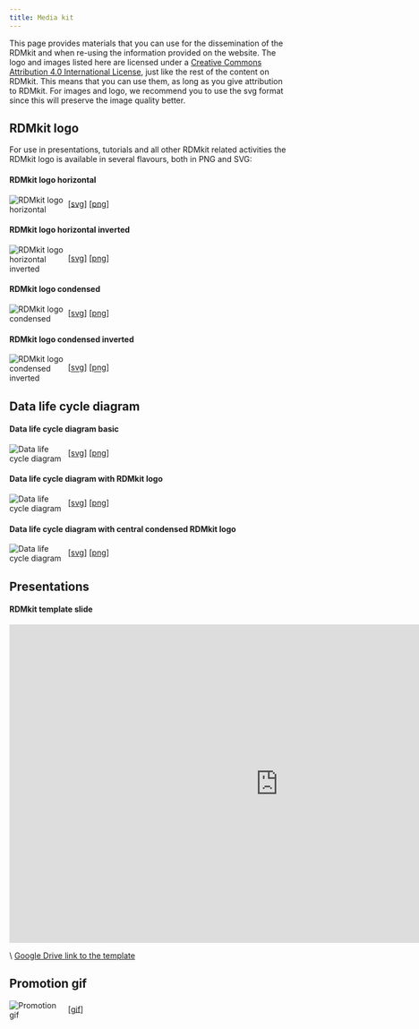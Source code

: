 ```yaml
---
title: Media kit
---
```


This page provides materials that you can use for the dissemination of the RDMkit and when re-using the information provided on the website. The logo and images listed here are licensed under a [Creative Commons Attribution 4.0 International License](https://creativecommons.org/licenses/by/4.0/), just like the rest of the content on RDMkit. This means that you can use them, as long as you give attribution to RDMkit. For images and logo, we recommend you to use the svg format since this will preserve the image quality better.

## RDMkit logo

For use in presentations, tutorials and all other RDMkit related activities the RDMkit logo is available in several flavours, both in PNG and SVG:

#### RDMkit logo horizontal

<p>
  <img src="{{ 'assets/img/RDMkit_logo.svg' | relative_url }}" class="m-2 bg-white p-2 rounded" style="max-width: 20%; max-height: 5em; vertical-align: middle" alt="RDMkit logo horizontal" /> 
    [<a href="{{ 'assets/img/RDMkit_logo.svg' | relative_url }}">svg</a>]
    [<a href="{{ 'assets/img/RDMkit_logo.png' | relative_url }}">png</a>]
</p>

#### RDMkit logo horizontal inverted

<p>
  <img src="{{ 'assets/img/RDMkit_logo_inverted.svg' | relative_url }}" class="m-2 bg-dark p-2 rounded" style="max-width: 20%; max-height: 5em; vertical-align: middle" alt="RDMkit logo horizontal inverted" />
    [<a href="{{ 'assets/img/RDMkit_logo_inverted.svg' | relative_url }}">svg</a>]
    [<a href="{{ 'assets/img/RDMkit_logo_inverted.png' | relative_url }}">png</a>]
</p>

#### RDMkit logo condensed

<p>
  <img src="{{ 'assets/img/RDMkit_logo_condensed.svg' | relative_url }}" class="m-2 bg-white p-2 rounded" style="max-width: 20%; max-height: 5em; vertical-align: middle" alt="RDMkit logo condensed" />
    [<a href="{{ 'assets/img/RDMkit_logo_condensed.svg' | relative_url }}">svg</a>]
    [<a href="{{ 'assets/img/RDMkit_logo_condensed.png' | relative_url }}">png</a>]
</p>

#### RDMkit logo condensed inverted

<p>
  <img src="{{ 'assets/img/RDMkit_logo_condensed_inverted.svg' | relative_url }}" class="m-2 bg-dark p-2 rounded" style="max-width: 20%; max-height: 5em; vertical-align: middle" alt="RDMkit logo condensed inverted" />
    [<a href="{{ 'assets/img/RDMkit_logo_condensed_inverted.svg' | relative_url }}">svg</a>]
    [<a href="{{ 'assets/img/RDMkit_logo_condensed_inverted.png' | relative_url }}">png</a>]
</p>

## Data life cycle diagram

#### Data life cycle diagram basic

<p>
  <img src="{{ 'images/data_life_cycle.svg' | relative_url }}" class="m-2" style="max-width: 20%; max-height: 15em; vertical-align: middle" alt="Data life cycle diagram" />
    [<a href="{{ 'images/data_life_cycle.svg' | relative_url }}">svg</a>]
    [<a href="{{ 'images/data_life_cycle.png' | relative_url }}">png</a>]
</p>

#### Data life cycle diagram with RDMkit logo

<p>
  <img src="{{ 'images/data_life_cycle_9.svg' | relative_url }}" class="m-2" style="max-width: 20%; max-height: 15em; vertical-align: middle" alt="Data life cycle diagram" />
    [<a href="{{ 'images/data_life_cycle_9.svg' | relative_url }}">svg</a>]
    [<a href="{{ 'images/data_life_cycle_9.png' | relative_url }}">png</a>]
</p>

#### Data life cycle diagram with central condensed RDMkit logo

<p>
  <img src="{{ 'images/data_life_cycle_3.svg' | relative_url }}" class="m-2" style="max-width: 20%; max-height: 15em; vertical-align: middle" alt="Data life cycle diagram" />
    [<a href="{{ 'images/data_life_cycle_3.svg' | relative_url }}">svg</a>]
    [<a href="{{ 'images/data_life_cycle_3.png' | relative_url }}">png</a>]
</p>

## Presentations

#### RDMkit template slide
<div class="ratio ratio-16x9">
<iframe src="https://docs.google.com/presentation/d/e/2PACX-1vRuJurLY3btKaQQsQlxSpFcMy3C6oFSKBt-VW2Xu1hwRR7wvEQGqglvAxoohVOnUg/embed?start=false&loop=false&delayms=3000" frameborder="0" width="960" height="569"  allowfullscreen="true" mozallowfullscreen="true" webkitallowfullscreen="true"></iframe>
</div>

\\
[Google Drive link to the template](https://docs.google.com/presentation/d/19M-oKsY10FdudVL4gcyfaMAFMq3pTfEv/edit#slide=id.p1)


## Promotion gif

<p>
  <img src="{{ 'images/RDMkit_square_small.gif' | relative_url }}" class="m-2" style="max-width: 20%; max-height: 15em; vertical-align: middle" alt="Promotion gif" />
    [<a href="{{ 'images/RDMkit_square_small.gif' | relative_url }}">gif</a>]
</p>
